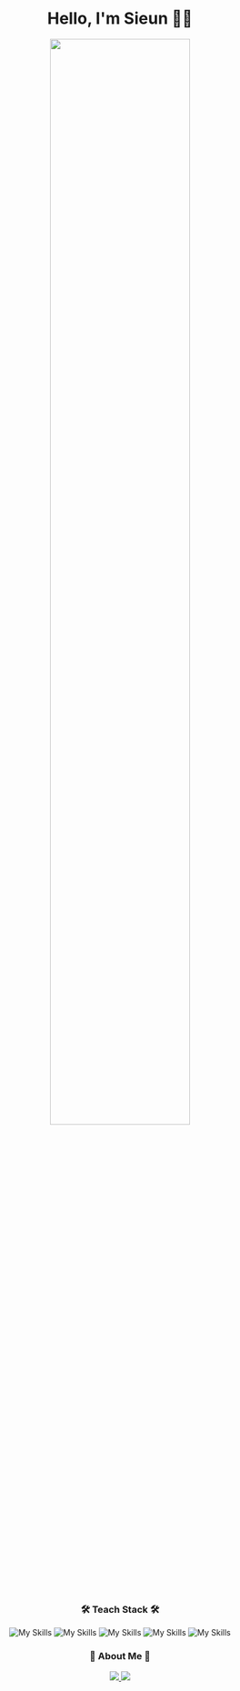 <div align="center">
  <h1>Hello, I'm Sieun 👋🏻</h1>
  
  <img src="https://user-images.githubusercontent.com/97720335/230727194-8763a930-fd0d-4360-8bc2-4ac7023706dc.jpg" width=70% />
            
  <h3> 🛠️ Teach Stack 🛠️ </h3>
  
  ![My Skills](https://skillicons.dev/icons?i=js)
  ![My Skills](https://skillicons.dev/icons?i=ts)
  ![My Skills](https://skillicons.dev/icons?i=react)
  ![My Skills](https://skillicons.dev/icons?i=nodejs)
  ![My Skills](https://skillicons.dev/icons?i=aws)

  
<!--   <img src="https://img.shields.io/badge/JavaScript-F7DF1E?style=flat-square&logo=JavaScript&logoColor=FFFFFF"/>
  <img src="https://img.shields.io/badge/TypeScript-3178C6?style=flat-square&logo=TypeScript&logoColor=FFFFFF"/>
  <img src="https://img.shields.io/badge/React-61DAFB?style=flat-square&logo=React&logoColor=FFFFFF"/>
  <img src="https://img.shields.io/badge/NodeJS-339933?style=flat-square&logo=Node.js&logoColor=FFFFFF"/>
  <img src="https://img.shields.io/badge/aws-232F3E?style=flat-square&logo=AmazonAws&logoColor=FFFFFF"/> -->
  
  
  <h3> 🧸 About Me 🧸 </h3>
  <a href="https://www.instagram.com/si__eun_s/">
    <img src="https://img.shields.io/badge/Instagram-FF4D48?style=for-the-badge&logo=Instagram&logoColor=FFFFFF"/>
  </a>

  <a href="https://velog.io/@tlsl13">
    <img src="https://img.shields.io/badge/Tech Blog-88A81D?style=for-the-badge&logo=velog&logoColor=FFFFFF"/>
  </a>
  <br><br>

</div>
